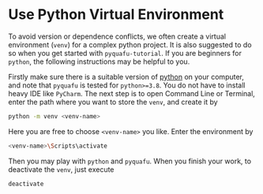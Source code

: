 # Use Python Virtual Environment

To avoid version or dependence conflicts, we often create a virtual environment (``venv``) for a complex python project. It is also suggested to do so when you get started with ``pyquafu-tutorial``. If you are beginners for ``python``, the following instructions may be helpful to you.

Firstly make sure there is a suitable version of [python](https://www.python.org/downloads/) on your computer, and note that ``pyquafu`` is tested for ``python>=3.8``. You do not have to install heavy IDE like ``PyCharm``. The next step is to open Command Line or Terminal, enter the path where you want to store the ``venv``, and create it by

```bash
python -m venv <venv-name>
```

Here you are free to choose ``<venv-name>`` you like. Enter the environment by 

```bash
<venv-name>\Scripts\activate
```

Then you may play with ``python`` and ``pyquafu``. When you finish your work, to deactivate the ``venv``, just execute

```bash
deactivate
```

